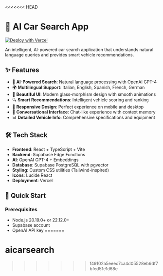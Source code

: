 <<<<<<< HEAD
# 🚗 AI Car Search App

[![Deploy with Vercel](https://vercel.com/button)](https://vercel.com/new/clone?repository-url=https://github.com/mircozamprogno/aicarsearch)

An intelligent, AI-powered car search application that understands natural language queries and provides smart vehicle recommendations.

## ✨ Features

- 🤖 **AI-Powered Search**: Natural language processing with OpenAI GPT-4
- 🌍 **Multilingual Support**: Italian, English, Spanish, French, German
- 🎨 **Beautiful UI**: Modern glass-morphism design with smooth animations
- 🔍 **Smart Recommendations**: Intelligent vehicle scoring and ranking
- 📱 **Responsive Design**: Perfect experience on mobile and desktop
- 💬 **Conversational Interface**: Chat-like experience with context memory
- 📊 **Detailed Vehicle Info**: Comprehensive specifications and equipment

## 🛠️ Tech Stack

- **Frontend**: React + TypeScript + Vite
- **Backend**: Supabase Edge Functions
- **AI**: OpenAI GPT-4 + Embeddings
- **Database**: Supabase PostgreSQL with pgvector
- **Styling**: Custom CSS utilities (Tailwind-inspired)
- **Icons**: Lucide React
- **Deployment**: Vercel

## 🚀 Quick Start

### Prerequisites
- Node.js 20.19.0+ or 22.12.0+
- Supabase account
- OpenAI API key
=======
# aicarsearch
>>>>>>> f49102a5eeec7ca4d05528eb6df7bfed51e1d68e
